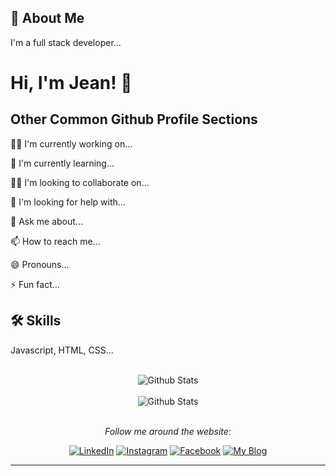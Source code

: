 ## 🚀 About Me
I'm a full stack developer...


# Hi, I'm Jean! 👋


## Other Common Github Profile Sections
👩‍💻 I'm currently working on...

🧠 I'm currently learning...

👯‍♀️ I'm looking to collaborate on...

🤔 I'm looking for help with...

💬 Ask me about...

📫 How to reach me...

😄 Pronouns...

⚡️ Fun fact...


## 🛠 Skills
Javascript, HTML, CSS...

<div align="center">
</br>
<img align="center" src="https://github-readme-stats.vercel.app/api?username=Jeant10&include_all_commits=true&count_private=true&show_icons=true&line_height=20&title_color=D93A7C&icon_color=F7D747&text_color=A9FEF7&bg_color=0,000000,141321" alt="Github Stats">
</br>
</br>

<img align="center" src="https://github-readme-stats.vercel.app/api/top-langs/?username=Jeant10&theme=tokyonight&langs_count=6&layout=compact&hide=tsql,html,pug,css" alt="Github Stats">

</br>
</br>

<i>Follow me around the website:</i><br>

<a href="https://www.linkedin.com/in/Jeant10/" target="_blank"><img src="https://img.shields.io/badge/LinkedIn-%230077B5.svg?&style=flat-square&logo=linkedin&logoColor=white" alt="LinkedIn"></a>
<a href="https://www.instagram.com/Jeant10" target="_blank"><img src="https://img.shields.io/badge/Instagram-%23E4405F.svg?&style=flat-square&logo=instagram&logoColor=white" alt="Instagram"></a>
<a href="https://facebook.com/Jeant10" target="_blank"><img src="https://img.shields.io/badge/Facebook-%231877F2.svg?&style=flat-square&logo=facebook&logoColor=white" alt="Facebook"></a>
<a href="https://dynonguyen.com/" target="_blank"><img src="https://img.shields.io/static/v1?label=My Blog&message=dynonguyen.com&color=f27232" alt="My Blog"></a>

</div>

---
